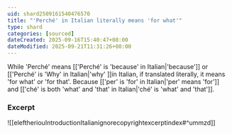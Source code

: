 ```yaml
---
uid: shard2509161540476570
title: "'Perché' in Italian literally means 'for what'"
type: shard
categories: [sourced]
dateCreated: 2025-09-16T15:40:47+08:00
dateModified: 2025-09-21T11:31:26+08:00
---
```

While 'Perché' means [['Perché' is 'because' in Italian|'because']] or [['Perché' is 'Why' in Italian|'why' ]]in Italian, if translated literally, it means 'for what' or 'for that'. Because [['per' is 'for' in Italian|'per' means 'for']] and [['ché' is both 'what' and 'that' in Italian|'ché' is 'what' and 'that']]. 

### Excerpt
![[eleftheriouIntroductionItalianignorecopyrightexcerptindex#^ummzd]]